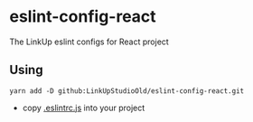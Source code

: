 # eslint-config-react

The LinkUp eslint configs for React project

## Using

```
yarn add -D github:LinkUpStudioOld/eslint-config-react.git
```

- copy [.eslintrc.js](https://gist.github.com/LinkUpStudioOld/0bb6ade36a94df73b4feab12169df052) into your project
